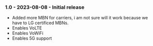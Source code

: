 ### 1.0 - 2023-08-08 - Initial release
- Added more MBN for carriers, i am not sure will it work because we have to LG certificed MBNs.
- Enables VoLTE
- Enables VoWiFi
- Enables 5G support
